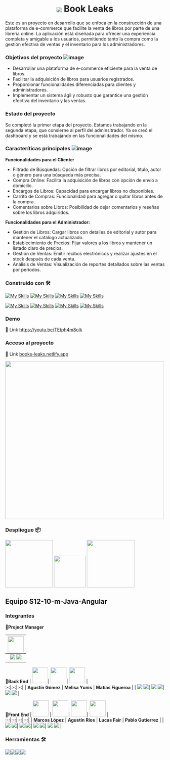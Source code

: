 <h1 align = "center"><img align="center" src="https://github.com/No-Country/s12-10-m-java-angular/assets/127913044/a6e06399-b907-4d14-87e6-d8b2ad4a2e18"> Book Leaks </h1>

Este es un proyecto en desarrollo que se enfoca en la construcción de una plataforma de e-commerce que facilite la venta de libros por parte de una librería online. 
La aplicación está diseñada para ofrecer una experiencia completa y amigable a los usuarios, permitiendo tanto la compra como la gestión efectiva de ventas y el inventario para los administradores.


### Objetivos del proyecto ![image](https://github.com/No-Country/s12-10-m-java-angular/assets/127913044/91dbc679-206a-44f4-bde0-95e3d29a13a0)
- Desarrollar una plataforma de e-commerce eficiente para la venta de libros.
- Facilitar la adquisición de libros para usuarios registrados.
- Proporcionar funcionalidades diferenciadas para clientes y administradores.
- Implementar un sistema ágil y robusto que garantice una gestión efectiva del inventario y las ventas.
### Estado del proyecto
Se completó la primer etapa del proyecto. Estamos trabajando en la segunda etapa, que consierne al perfil del adminsitrador. Ya se creó el dashboard y se está trabajando en las funcionalidades del mismo. 
### Caracteríticas principales ![image](https://github.com/No-Country/s12-10-m-java-angular/assets/127913044/f4f12a8f-852e-4d3f-9e2d-7c01f38ad8bc) 
 **Funcionalidades para el Cliente:**
- Filtrado de Búsquedas: Opción de filtrar libros por editorial, título, autor o género para una búsqueda más precisa.
- Compra Online: Facilita la adquisición de libros con opción de envío a domicilio.
- Encargos de Libros: Capacidad para encargar libros no disponibles.
- Carrito de Compras: Funcionalidad para agregar o quitar libros antes de la compra.
- Comentarios sobre Libros: Posibilidad de dejar comentarios y reseñas sobre los libros adquiridos.
  
**Funcionalidades para el Administrador:**
- Gestión de Libros: Cargar libros con detalles de editorial y autor para mantener el catálogo actualizado.
- Establecimiento de Precios: Fijar valores a los libros y mantener un listado claro de precios.
- Gestión de Ventas: Emitir recibos electrónicos y realizar ajustes en el stock después de cada venta.
- Análisis de Ventas: Visualización de reportes detallados sobre las ventas por periodos.
### Construido con 🛠️
[![My Skills](https://skillicons.dev/icons?i=java)](https://skillicons.dev)
[![My Skills](https://skillicons.dev/icons?i=maven)](https://skillicons.dev)
[![My Skills](https://skillicons.dev/icons?i=spring)](https://skillicons.dev)
[![My Skills](https://skillicons.dev/icons?i=angular)](https://skillicons.dev)

[![My Skills](https://skillicons.dev/icons?i=html)](https://skillicons.dev)
[![My Skills](https://skillicons.dev/icons?i=css)](https://skillicons.dev)
[![My Skills](https://skillicons.dev/icons?i=ts)](https://skillicons.dev)
[![My Skills](https://skillicons.dev/icons?i=github)](https://skillicons.dev)

### Demo
🔗 Link https://youtu.be/TEtph4m8olk 

### Acceso al proyecto
🔗 Link [books-leaks.netlify.app](https://books-leaks.netlify.app/)

<img align="center" src="https://github.com/No-Country/s12-10-m-java-angular/assets/127913044/5aa07def-9fbe-4710-9b75-229ac04a04b4" width=500> 

### Despliegue 📦
<img src=https://github.com/No-Country/s12-10-m-java-angular/assets/127913044/4ed308b4-2add-4402-8b4d-7d89f53a7e41 width=150> <img src=https://www.vectorlogo.zone/logos/flyio/flyio-ar21.svg width=100> <img src=https://railway.app/brand/logotype-light.png width=150>

## Equipo S12-10-m-Java-Angular
### Integrantes
**📌Project Manager**

| <img src="https://avatars.githubusercontent.com/u/127913044?v=4" width=50>  |
:-:|
| <a href="https://github.com/Ceci-Alsina"><img src="https://img.shields.io/badge/github-%23121011.svg?&style=for-the-badge&logo=github&logoColor=white"/></a> <a href="https://www.linkedin.com/in/cecilia-alsina-3670aa207/"><img src="https://img.shields.io/badge/linkedin%20-%230077B5.svg?&style=for-the-badge&logo=linkedin&logoColor=white"/></a>|

**📌Back End**
| <img src="https://avatars.githubusercontent.com/u/87383576?v=4" width=50>| <img src="https://avatars.githubusercontent.com/u/127455847?v=4" width=50>| <img src="https://avatars.githubusercontent.com/u/115900906?v=4" width=50>  |   
:-:|:-:|:-:|
| **Agustín Gómez**  | **Melisa Yunis**  | **Matías Figueroa**  | 
| <a href="https://github.com/Agustingomez98"><img src="https://img.shields.io/badge/github-%23121011.svg?&style=for-the-badge&logo=github&logoColor=white"/></a> <a href=""><img src="https://img.shields.io/badge/linkedin%20-%230077B5.svg?&style=for-the-badge&logo=linkedin&logoColor=white"/></a>| <a href="https://github.com/Melisayunis"><img src="https://img.shields.io/badge/github-%23121011.svg?&style=for-the-badge&logo=github&logoColor=white"/></a> <a href="http://www.linkedin.com/in/melisa-yunis"><img src="https://img.shields.io/badge/linkedin%20-%230077B5.svg?&style=for-the-badge&logo=linkedin&logoColor=white"/></a>| <a href="https://github.com/matifigueroa98"><img src="https://img.shields.io/badge/github-%23121011.svg?&style=for-the-badge&logo=github&logoColor=white"/></a> <a href="https://www.linkedin.com/in/matias-nicolas-figueroa/"><img src="https://img.shields.io/badge/linkedin%20-%230077B5.svg?&style=for-the-badge&logo=linkedin&logoColor=white"/></a> |

**📌Front End**
| <img src="https://tinyurl.com/marcoslopez2" width=50>  | <img src="https://avatars.githubusercontent.com/u/122225722?v=4" width=50>| <img src="https://avatars.githubusercontent.com/u/121519705?v=4" width=50>| <img src="https://avatars.githubusercontent.com/u/123486251?v=4" width=50>  |   
:-:|:-:|:-:|:-:|
| **Marcos López**  | **Agustín Ríos**  | **Lucas Fair**  | **Pablo Gutierrez**  | 
| <a href="https://github.com/marcossic"><img src="https://img.shields.io/badge/github-%23121011.svg?&style=for-the-badge&logo=github&logoColor=white"/></a> <a href="https://www.linkedin.com/in/marcos-lopez-dev"><img src="https://img.shields.io/badge/linkedin%20-%230077B5.svg?&style=for-the-badge&logo=linkedin&logoColor=white"/></a>| <a href="https://github.com/AgustinNRios"><img src="https://img.shields.io/badge/github-%23121011.svg?&style=for-the-badge&logo=github&logoColor=white"/></a> <a href="https://www.linkedin.com/in/riosagustindev528/"><img src="https://img.shields.io/badge/linkedin%20-%230077B5.svg?&style=for-the-badge&logo=linkedin&logoColor=white"/></a>| <a href="https://github.com/LucasEsca"><img src="https://img.shields.io/badge/github-%23121011.svg?&style=for-the-badge&logo=github&logoColor=white"/></a> <a href="https://www.linkedin.com/in/lucasivanfair/"><img src="https://img.shields.io/badge/linkedin%20-%230077B5.svg?&style=for-the-badge&logo=linkedin&logoColor=white"/></a>| <a href="https://github.com/Pablo2311"><img src="https://img.shields.io/badge/github-%23121011.svg?&style=for-the-badge&logo=github&logoColor=white"/></a> <a href="https://www.linkedin.com/in/pablo-ra%C3%BAl-guti%C3%A9rrez/?utm_source=share&utm_campaign=share_via&utm_content=profile&utm_medium=android_app"><img src="https://img.shields.io/badge/linkedin%20-%230077B5.svg?&style=for-the-badge&logo=linkedin&logoColor=white"/></a> |


### Herramientas 🛠️
<img src=https://www.vectorlogo.zone/logos/asana/asana-ar21.svg><img src=https://www.vectorlogo.zone/logos/discord/discord-ar21.svg><img src=https://www.vectorlogo.zone/logos/slack/slack-ar21.svg><img src=https://www.vectorlogo.zone/logos/whatsapp/whatsapp-ar21.svg>









 








